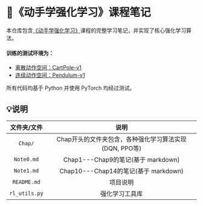 # 🚀《动手学强化学习》课程笔记 

本仓库包含[《动手学强化学习》](https://hrl.boyuai.com/chapter/1/初探强化学习)课程的完整学习笔记，并实现了核心强化学习算法。

#### 训练的测试环境为：

- [离散动作空间：CartPole-v1](https://gymnasium.farama.org/environments/classic_control/)
- [连续动作空间：Pendulum-v1](https://gymnasium.farama.org/environments/classic_control/)

所有代码均基于 Python 并使用 PyTorch 均经过测试。



## 💡说明

|  文件夹/文件  |                          说明                           |
| :-----------: | :-----------------------------------------------------: |
|    `Chap/`    | Chap开头的文件夹包含，各种强化学习算法实现 (DQN, PPO等) |
|  `Note0.md`   |           Chap1---Chap9的笔记(基于 markdown)            |
|  `Note1.md`   |          Chap10---Chap14的笔记(基于 markdown)           |
|  `README.md`  |                        项目说明                         |
| `rl_utils.py` |                     强化学习工具库                      |